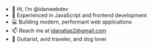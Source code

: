 - 👋 Hi, I’m @idanwebdev
- 🌱 Experienced in JavaScript and frontend development
- 💻 Building modern, performant web applications
- 📫 Reach me at idanatias2@gmail.com
- 🎸 Guitarist, avid traveler, and dog lover
